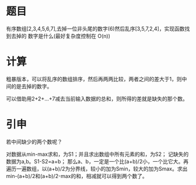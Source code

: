 # 题目

有序数组[2,3,4,5,6,7],去掉一位非头尾的数字(6)然后乱序[3,5,7,2,4]，实现函数找到去掉的
数字是什么(最好复杂度控制在 O(n))

# 计算

粗暴版本，可以将乱序的数组排序，然后再两两比较，两者之间的差大于1，则中间的是去掉的数字。

可以借助用2+2+…+7减去当前输入数据的总和，则所得的差就是缺失的那个数。

# 引申

若中间缺少的两个数呢？

对数据从min-max求和，为S1；并且求出数组中所有元素的和，为S2； 记缺失的数据为a,b。S1-S2=a+b； 那么a、b，一定是一个比(a+b)/2小，一个比它大。再遍历一遍数组，以(a+b)/2为分界线，较小的加为Smin，较大的加为Smax。求出min-(a+b)/2和(a+b)/2-max的和，相减就可以得到两个数了。